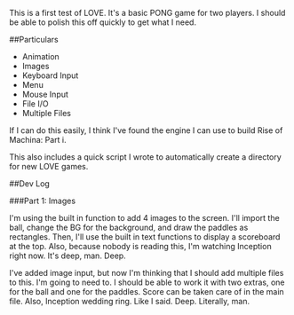 This is a first test of LOVE. It's a basic PONG game for two players. I should be able to polish this off quickly to get what I need.

##Particulars
* Animation
* Images
* Keyboard Input
* Menu
* Mouse Input
* File I/O
* Multiple Files

If I can do this easily, I think I've found the engine I can use to build Rise of Machina: Part i.

This also includes a quick script I wrote to automatically create a directory for new LOVE games.

##Dev Log

###Part 1: Images

I'm using the built in function to add 4 images to the screen. I'll import the ball, change the BG for the background, and draw the paddles as rectangles. Then, I'll use the built in text functions to display a scoreboard at the top. Also, because nobody is reading this, I'm watching Inception right now. It's deep, man. Deep.

I've added image input, but now I'm thinking that I should add multiple files to this. I'm going to need to. I should be able to work it with two extras, one for the ball and one for the paddles. Score can be taken care of in the main file. Also, Inception wedding ring. Like I said. Deep. Literally, man.
